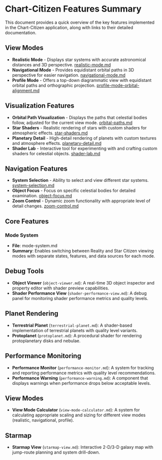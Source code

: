 # Chart-Citizen Features Summary

This document provides a quick overview of the key features implemented in the Chart-Citizen application, along with links to their detailed documentation.

## View Modes
- **Realistic Mode** - Displays star systems with accurate astronomical distances and 3D perspective. [realistic-mode.md](./realistic-mode.md)
- **Navigational Mode** - Provides equidistant orbital paths in 3D perspective for easier navigation. [navigational-mode.md](./navigational-mode.md)
- **Profile Mode** - Offers a top-down diagrammatic view with equidistant orbital paths and orthographic projection. [profile-mode-orbital-alignment.md](./profile-mode-orbital-alignment.md)

## Visualization Features
- **Orbital Path Visualization** - Displays the paths that celestial bodies follow, adjusted for the current view mode. [orbital-paths.md](./orbital-paths.md)
- **Star Shaders** - Realistic rendering of stars with custom shaders for atmospheric effects. [star-shaders.md](./star-shaders.md)
- **Planetary Detail** - High-detail rendering of planets with custom textures and atmosphere effects. [planetary-detail.md](./planetary-detail.md)
- **Shader Lab** - Interactive tool for experimenting with and crafting custom shaders for celestial objects. [shader-lab.md](./shader-lab.md)

## Navigation Features
- **System Selection** - Ability to select and view different star systems. [system-selection.md](./system-selection.md)
- **Object Focus** - Focus on specific celestial bodies for detailed examination. [object-focus.md](./object-focus.md)
- **Zoom Control** - Dynamic zoom functionality with appropriate level of detail changes. [zoom-control.md](./zoom-control.md)

## Core Features

### Mode System
- **File**: mode-system.md
- **Summary**: Enables switching between Reality and Star Citizen viewing modes with separate states, features, and data sources for each mode.

## Debug Tools
- **Object Viewer** (`object-viewer.md`): A real-time 3D object inspector and property editor with shader preview capabilities.
- **Shader Performance View** (`shader-performance-view.md`): A debug panel for monitoring shader performance metrics and quality levels.

## Planet Rendering
- **Terrestrial Planet** (`terrestrial-planet.md`): A shader-based implementation of terrestrial planets with quality level variants.
- **Protoplanet** (`protoplanet.md`): A procedural shader for rendering protoplanetary disks and nebulae.

## Performance Monitoring
- **Performance Monitor** (`performance-monitor.md`): A system for tracking and reporting performance metrics with quality level recommendations.
- **Performance Warning** (`performance-warning.md`): A component that displays warnings when performance drops below acceptable levels.

## View Modes
- **View Mode Calculator** (`view-mode-calculator.md`): A system for calculating appropriate scaling and sizing for different view modes (realistic, navigational, profile).

## Starmap
- **Starmap View** (`starmap-view.md`): Interactive 2-D/3-D galaxy map with jump-route planning and system drill-down. 